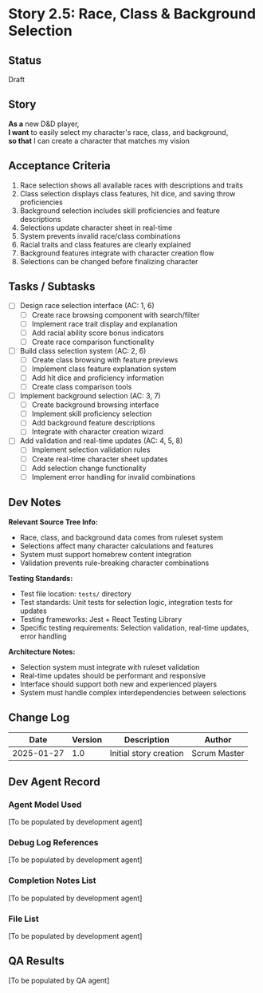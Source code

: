 # Story 2.5: Race, Class & Background Selection

## Status
Draft

## Story
**As a** new D&D player,  
**I want** to easily select my character's race, class, and background,  
**so that** I can create a character that matches my vision

## Acceptance Criteria
1. Race selection shows all available races with descriptions and traits
2. Class selection displays class features, hit dice, and saving throw proficiencies
3. Background selection includes skill proficiencies and feature descriptions
4. Selections update character sheet in real-time
5. System prevents invalid race/class combinations
6. Racial traits and class features are clearly explained
7. Background features integrate with character creation flow
8. Selections can be changed before finalizing character

## Tasks / Subtasks
- [ ] Design race selection interface (AC: 1, 6)
  - [ ] Create race browsing component with search/filter
  - [ ] Implement race trait display and explanation
  - [ ] Add racial ability score bonus indicators
  - [ ] Create race comparison functionality
- [ ] Build class selection system (AC: 2, 6)
  - [ ] Create class browsing with feature previews
  - [ ] Implement class feature explanation system
  - [ ] Add hit dice and proficiency information
  - [ ] Create class comparison tools
- [ ] Implement background selection (AC: 3, 7)
  - [ ] Create background browsing interface
  - [ ] Implement skill proficiency selection
  - [ ] Add background feature descriptions
  - [ ] Integrate with character creation wizard
- [ ] Add validation and real-time updates (AC: 4, 5, 8)
  - [ ] Implement selection validation rules
  - [ ] Create real-time character sheet updates
  - [ ] Add selection change functionality
  - [ ] Implement error handling for invalid combinations

## Dev Notes
**Relevant Source Tree Info:**
- Race, class, and background data comes from ruleset system
- Selections affect many character calculations and features
- System must support homebrew content integration
- Validation prevents rule-breaking character combinations

**Testing Standards:**
- Test file location: `tests/` directory
- Test standards: Unit tests for selection logic, integration tests for updates
- Testing frameworks: Jest + React Testing Library
- Specific testing requirements: Selection validation, real-time updates, error handling

**Architecture Notes:**
- Selection system must integrate with ruleset validation
- Real-time updates should be performant and responsive
- Interface should support both new and experienced players
- System must handle complex interdependencies between selections

## Change Log
| Date | Version | Description | Author |
|------|---------|-------------|---------|
| 2025-01-27 | 1.0 | Initial story creation | Scrum Master |

## Dev Agent Record

### Agent Model Used
[To be populated by development agent]

### Debug Log References
[To be populated by development agent]

### Completion Notes List
[To be populated by development agent]

### File List
[To be populated by development agent]

## QA Results
[To be populated by QA agent]
